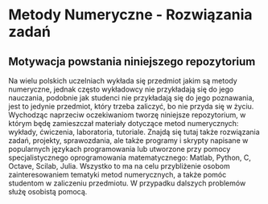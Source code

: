 # Metody Numeryczne - Rozwiązania zadań
## Motywacja powstania niniejszego repozytorium
Na wielu polskich uczelniach wykłada się przedmiot jakim są metody numeryczne, jednak często wykładowcy nie przykładają się do jego nauczania, podobnie jak studenci nie przykładają się do jego poznawania, jest to jedynie przedmiot, który trzeba zaliczyć, bo nie przyda się w życiu. Wychodząc naprzeciw oczekiwaniom tworzę niniejsze repozytorium, w którym będę zamieszczał materiały dotyczące metod numerycznych: wykłady, ćwiczenia, laboratoria, tutoriale. Znajdą się tutaj także rozwiązania zadań, projekty, sprawozdania, ale także programy i skrypty napisane w popularnych językach programowania lub utworzone przy pomocy specjalistycznego oprogramowania matematycznego: Matlab, Python, C, Octave, Scilab, Julia. Wszystko to ma na celu przybliżenie osobom zainteresowaniem tematyki metod numerycznych, a także pomóc studentom w zaliczeniu przedmiotu. W przypadku dalszych problemów służę osobistą pomocą.

